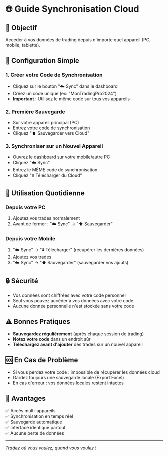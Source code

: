 # 🌐 Guide Synchronisation Cloud

## 🎯 Objectif
Accéder à vos données de trading depuis n'importe quel appareil (PC, mobile, tablette).

## 🔧 Configuration Simple

### 1. Créer votre Code de Synchronisation
- Cliquez sur le bouton "☁️ Sync" dans le dashboard
- Créez un code unique (ex: "MonTradingPro2024")
- **Important** : Utilisez le même code sur tous vos appareils

### 2. Première Sauvegarde
- Sur votre appareil principal (PC)
- Entrez votre code de synchronisation
- Cliquez "⬆️ Sauvegarder vers Cloud"

### 3. Synchroniser sur un Nouvel Appareil
- Ouvrez le dashboard sur votre mobile/autre PC
- Cliquez "☁️ Sync"
- Entrez le MÊME code de synchronisation
- Cliquez "⬇️ Télécharger du Cloud"

## 📱 Utilisation Quotidienne

### Depuis votre PC
1. Ajoutez vos trades normalement
2. Avant de fermer : "☁️ Sync" → "⬆️ Sauvegarder"

### Depuis votre Mobile
1. "☁️ Sync" → "⬇️ Télécharger" (récupérer les dernières données)
2. Ajoutez vos trades
3. "☁️ Sync" → "⬆️ Sauvegarder" (sauvegarder vos ajouts)

## 🔒 Sécurité
- Vos données sont chiffrées avec votre code personnel
- Seul vous pouvez accéder à vos données avec votre code
- Aucune donnée personnelle n'est stockée sans votre code

## ⚠️ Bonnes Pratiques
- **Sauvegardez régulièrement** (après chaque session de trading)
- **Notez votre code** dans un endroit sûr
- **Téléchargez avant d'ajouter** des trades sur un nouvel appareil

## 🆘 En Cas de Problème
- Si vous perdez votre code : impossible de récupérer les données cloud
- Gardez toujours une sauvegarde locale (Export Excel)
- En cas d'erreur : vos données locales restent intactes

## 🚀 Avantages
✅ Accès multi-appareils  
✅ Synchronisation en temps réel  
✅ Sauvegarde automatique  
✅ Interface identique partout  
✅ Aucune perte de données  

---
*Tradez où vous voulez, quand vous voulez !*